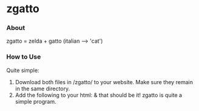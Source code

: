 # zgatto

### About
zgatto = zelda + gatto (italian --> 'cat')

### How to Use
Quite simple: 
  1. Download both files in /zgatto/ to your website. Make sure they remain in the same directory.
  2. Add the following to your html: <script src="/path/to/zgatto/zgatto.js"></script>
& that should be it! zgatto is quite a simple program. 
